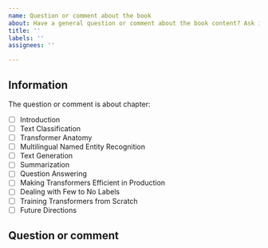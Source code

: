 ```yaml
---
name: Question or comment about the book
about: Have a general question or comment about the book content? Ask it here!
title: ''
labels: ''
assignees: ''

---
```


## Information

The question or comment is about chapter:

* [ ] Introduction
* [ ] Text Classification
* [ ] Transformer Anatomy
* [ ] Multilingual Named Entity Recognition
* [ ] Text Generation
* [ ] Summarization
* [ ] Question Answering
* [ ] Making Transformers Efficient in Production
* [ ] Dealing with Few to No Labels
* [ ] Training Transformers from Scratch
* [ ] Future Directions

## Question or comment